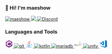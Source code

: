 ### 👋 Hi! I'm maeshow
<p align="left"> 
  <a href="https://github.com/maeshow/maeshow/">
    <img src="https://komarev.com/ghpvc/?username=maeshow" alt="maeshow" />
  </a>
  <a href="http://twitter.com/maeshowneco">
    <img height="20" src="https://img.shields.io/twitter/follow/maeshowneco?label=Twitter&logo=twitter&style=flat" />
  </a>
  <a href="https://discord.gg/84ABhPK">
    <img src="https://img.shields.io/static/v1?logo=discord&label=&message=Discord&color=36393f&style=flat" alt="Discord">
  </a>
</p>

<h3 align="left">Languages and Tools</h3>
<p align="left"> 
  <a href="https://www.w3schools.com/cs/" target="_blank">
    <img src="https://raw.githubusercontent.com/devicons/devicon/master/icons/csharp/csharp-original.svg" alt="csharp" width="25" height="25"/>
  </a>
  <a href="https://git-scm.com/" target="_blank">
    <img src="https://www.vectorlogo.zone/logos/git-scm/git-scm-icon.svg" alt="git" width="25" height="25"/>
  </a>
  <a href="https://www.java.com" target="_blank">
    <img src="https://raw.githubusercontent.com/devicons/devicon/master/icons/java/java-original.svg" alt="java" width="25" height="25"/>
  </a>
  <a href="https://kotlinlang.org" target="_blank">
    <img src="https://www.vectorlogo.zone/logos/kotlinlang/kotlinlang-icon.svg" alt="kotlin" width="25" height="25"/>
  </a>
  <a href="https://mariadb.org/" target="_blank">
    <img src="https://www.vectorlogo.zone/logos/mariadb/mariadb-icon.svg" alt="mariadb" width="25" height="25"/>
  </a> <a href="https://www.mysql.com/" target="_blank">
  <img src="https://raw.githubusercontent.com/devicons/devicon/master/icons/mysql/mysql-original-wordmark.svg" alt="mysql" width="25" height="25"/>
  </a>
  <a href="https://unity.com/" target="_blank">
    <img src="https://www.vectorlogo.zone/logos/unity3d/unity3d-icon.svg" alt="unity" width="25" height="25"/>
  </a>
  <a href="https://code.visualstudio.com/" target="_blank">
    <img src="https://raw.githubusercontent.com/github/explore/80688e429a7d4ef2fca1e82350fe8e3517d3494d/topics/visual-studio-code/visual-studio-code.png" alt="Visual StudioCode" width="25" height="25"/>
  </a>
</p>

